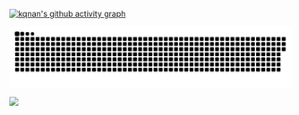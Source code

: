 


[![kqnan's github activity graph](https://github-readme-activity-graph.cyclic.app/graph?username=kqnan&theme=react)](https://github.com/ashutosh00710/github-readme-activity-graph)  


<a href="https://github.com/kqnan"><img src="contributions.svg"></a>


<img width="0" src="https://visitor-badge.glitch.me/badge?page_id=tondrejk.tondrejk" />
